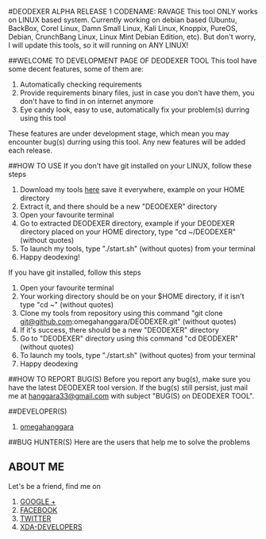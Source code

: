 #DEODEXER ALPHA RELEASE 1 CODENAME: RAVAGE
This tool ONLY works on LINUX based system. Currently working on debian based (Ubuntu, BackBox, Corel Linux, Damn Small Linux, Kali Linux, Knoppix, PureOS, Debian, CrunchBang Linux, Linux Mint Debian Edition, etc). But don't worry, I will update this tools, so it will running on ANY LINUX!

##WELCOME TO DEVELOPMENT PAGE OF DEODEXER TOOL
This tool have some decent features, some of them are:
1. Automatically checking requirements
2. Provide requirements binary files, just in case you don't have them, you don't have to find in on internet anymore
3. Eye candy look, easy to use, automatically fix your problem(s) durring using this tool

These features are under development stage, which mean you may encounter bug(s) durring using this tool. Any new features will be added each release.

##HOW TO USE
If you don't have git installed on your LINUX, follow these steps
1. Download my tools [here](https://github.com/omegahanggara/DEODEXER/archive/master.zip) save it everywhere, example on your HOME directory
2. Extract it, and there should be a new "DEODEXER" directory
3. Open your favourite terminal
4. Go to extracted DEODEXER directory, example if your DEODEXER directory placed on your HOME directory, type "cd ~/DEODEXER" (without quotes)
5. To launch my tools, type "./start.sh" (without quotes) from your terminal
6. Happy deodexing!

If you have git installed, follow this steps
1. Open your favourite terminal
2. Your working directory should be on your $HOME directory, if it isn't type "cd ~" (without quotes)
3. Clone my tools from repository using this command "git clone git@github.com:omegahanggara/DEODEXER.git" (without quotes)
4. If it's success, there should be a new "DEODEXER" directory
5. Go to "DEODEXER" directory using this command "cd DEODEXER" (without quotes)
6. To launch my tools, type "./start.sh" (without quotes) from your terminal
7. Happy deodexing

##HOW TO REPORT BUG(S)
Before you report any bug(s), make sure you have the latest DEODEXER tool version. If the bug(s) still persist, just mail me at hanggara33@gmail.com with subject "BUG(S) on DEODEXER TOOL".

##DEVELOPER(S)
1. [omegahanggara](https://github.com/omegahanggara)

##BUG HUNTER(S)
Here are the users that help me to solve the problems

## ABOUT ME
Let's be a friend, find me on
1. [GOOGLE +](https://www.google.com/+OmegaHanggara-red-dragon)
2. [FACEBOOK](https://www.facebook.com/omega.hanggara)
3. [TWITTER](https://www.twitter.com/omegahanggara)
4. [XDA-DEVELOPERS](http://forum.xda-developers.com/member.php?u=5093090)